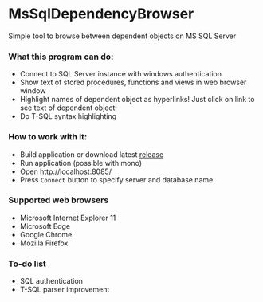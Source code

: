 # MsSqlDependencyBrowser
Simple tool to browse between dependent objects on MS SQL Server

### What this program can do:
* Connect to SQL Server instance with windows authentication
* Show text of stored procedures, functions and views in web browser window
* Highlight names of dependent object as hyperlinks! Just click on link to see text of dependent object!
* Do T-SQL syntax highlighting

### How to work with it:
* Build application or download latest [release](https://github.com/usharik/MsSqlDependencyBrowser/releases)
* Run application (possible with mono)
* Open http://localhost:8085/
* Press `Connect` button to specify server and database name

### Supported web browsers
* Microsoft Internet Explorer 11
* Microsoft Edge
* Google Chrome
* Mozilla Firefox

### To-do list
* SQL authentication
* T-SQL parser improvement

